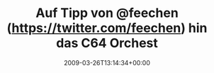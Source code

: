 ---
retweeted: false
source: <a href="http://twitter.com" rel="nofollow">Twitter Web Client</a>
entities:
  hashtags: []
  symbols: []
  user_mentions:
  - name: Jana Hehr
    screen_name: feechen
    indices:
    - '13'
    - '21'
    id_str: '12409952'
    id: '12409952'
  urls: []
display_text_range:
- '0'
- '80'
favorite_count: '0'
id_str: '1394200582'
truncated: false
retweet_count: '0'
id: '1394200582'
created_at: Thu Mar 26 13:14:34 +0000 2009
favorited: false
full_text: Auf Tipp von [@feechen](https://twitter.com/feechen) hin das C64 Orchestra
  anhörn. Wirkt sogar gegen Erkältung.
lang: de
tags:
- pesos/twitter
date: '2009-03-26T13:14:34+00:00'
src: https://twitter.com/bascht/status/1394200582
original_url: https://twitter.com/bascht/status/1394200582
type: twitter_tweet
text: Auf Tipp von [@feechen](https://twitter.com/feechen) hin das C64 Orchestra anhörn.
  Wirkt sogar gegen Erkältung.
title: Auf Tipp von @feechen (https://twitter.com/feechen) hin das C64 Orchest

---